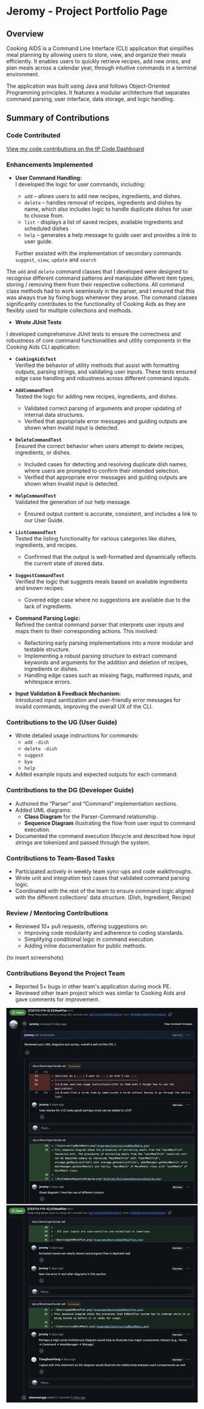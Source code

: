 # Jeromy - Project Portfolio Page

## Overview

Cooking AIDS is a Command Line Interface (CLI) application that simplifies meal planning by allowing users to store, view, and organize their meals efficiently. It enables users to quickly retrieve recipes, add new ones, and plan meals across a calendar year, through intuitive commands in a terminal environment.

The application was built using Java and follows Object-Oriented Programming principles. It features a modular architecture that separates command parsing, user interface, data storage, and logic handling.

## **Summary of Contributions**

### **Code Contributed**
[View my code contributions on the tP Code Dashboard](<https://nus-cs2113-ay2425s2.github.io/tp-dashboard/?search=jxromy&sort=groupTitle&sortWithin=title&timeframe=commit&mergegroup=&groupSelect=groupByRepos&breakdown=true&checkedFileTypes=docs~functional-code~test-code~other&since=2025-02-21&tabOpen=true&tabType=authorship&tabAuthor=jxromy&tabRepo=AY2425S2-CS2113-T11b-1%2Ftp%5Bmaster%5D&authorshipIsMergeGroup=false&authorshipFileTypes=docs~functional-code~test-code~other&authorshipIsBinaryFileTypeChecked=false&authorshipIsIgnoredFilesChecked=false>)

### **Enhancements Implemented**

- **User Command Handling:**  
  I developed the logic for user commands, including:
    - `add` – allows users to add new recipes, ingredients, and dishes.
    - `delete` – handles removal of recipes, ingredients and dishes by name, which also includes logic to handle duplicate dishes for user to choose from.
    - `list` - displays a list of saved recipes, available ingredients and scheduled dishes
    - `help` – generates a help message to guide user and provides a link to user guide.

  Further assisted with the implementation of secondary commands `suggest`, `view`, `update` and `search`

The `add` and `delete` command classes that I developed were designed to recognise different command patterns and manipulate different item types, storing / removing them from their respective collections. All command class methods had to work seamlessly in the parser, and I ensured that this was always true by fixing bugs whenever they arose. The command classes significantly contributes to the functionality of Cooking Aids as they are flexibly used for multiple collections and methods.

- **Wrote JUnit Tests**

I developed comprehensive JUnit tests to ensure the correctness and robustness of core command functionalities and utility components in the Cooking Aids CLI application:

- **`CookingAidsTest`**  
  Verified the behavior of utility methods that assist with formatting outputs, parsing strings, and validating user inputs. These tests ensured edge case handling and robustness across different command inputs.

- **`AddCommandTest`**  
  Tested the logic for adding new recipes, ingredients, and dishes.
  - Validated correct parsing of arguments and proper updating of internal data structures.
  - Verified that appropriate error messages and guiding outputs are shown when invalid input is detected.

- **`DeleteCommandTest`**  
  Ensured the correct behavior when users attempt to delete recipes, ingredients, or dishes.
  - Included cases for detecting and resolving duplicate dish names, where users are prompted to confirm their intended selection.
  - Verified that appropriate error messages and guiding outputs are shown when invalid input is detected.

- **`HelpCommandTest`**  
  Validated the generation of our help message.
  - Ensured output content is accurate, consistent, and includes a link to our User Guide.

- **`ListCommandTest`**  
  Tested the listing functionality for various categories like dishes, ingredients, and recipes.
  - Confirmed that the output is well-formatted and dynamically reflects the current state of stored data.

- **`SuggestCommandTest`**  
  Verified the logic that suggests meals based on available ingredients and known recipes.
  - Covered edge case where no suggestions are available due to the lack of ingredients.


- **Command Parsing Logic:**  
  Refined the central command parser that interprets user inputs and maps them to their corresponding actions. This involved:
    - Refactoring early parsing implementations into a more modular and testable structure.
    - Implementing a robust parsing structure to extract command keywords and arguments for the addition and deletion of recipes, ingredients or dishes.
    - Handling edge cases such as missing flags, malformed inputs, and whitespace errors.


- **Input Validation & Feedback Mechanism:**  
  Introduced input sanitization and user-friendly error messages for invalid commands, improving the overall UX of the CLI.

### **Contributions to the UG (User Guide)**

- Wrote detailed usage instructions for commands:
    - `add -dish`
    - `delete -dish`
    - `suggest`
    - `bye`
    - `help`
- Added example inputs and expected outputs for each command.

### **Contributions to the DG (Developer Guide)**

- Authored the “Parser” and “Command” implementation sections.
- Added UML diagrams:
    - **Class Diagram** for the Parser-Command relationship.
    - **Sequence Diagram** illustrating the flow from user input to command execution.
- Documented the command execution lifecycle and described how input strings are tokenized and passed through the system.

### **Contributions to Team-Based Tasks**

- Participated actively in weekly team sync-ups and code walkthroughs.
- Wrote unit and integration test cases that validated command parsing logic.
- Coordinated with the rest of the team to ensure command logic aligned with the different collections' data structure. (Dish, Ingredient, Recipe)

### **Review / Mentoring Contributions**

- Reviewed 10+ pull requests, offering suggestions on:
    - Improving code modularity and adherence to coding standards.
    - Simplifying conditional logic in command execution.
    - Adding inline documentation for public methods.

{to insert screenshots}

### **Contributions Beyond the Project Team**

- Reported 5+ bugs in other team's application during mock PE.
- Reviewed other team project which was similar to Cooking Aids and gave comments for improvement.

![Contribution_1](images/jeromy_other_contributions_1.png)
![Contribution_1](images/jeromy_other_contributions_2.png)
